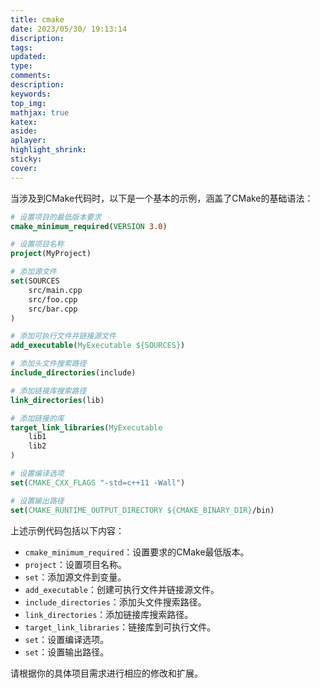 ```yaml
---
title: cmake
date: 2023/05/30/ 19:13:14
discription: 
tags:
updated:
type:
comments:
description:
keywords:
top_img:
mathjax: true
katex:
aside:
aplayer:
highlight_shrink:
sticky:
cover:
---
```


当涉及到CMake代码时，以下是一个基本的示例，涵盖了CMake的基础语法：

```cmake
# 设置项目的最低版本要求
cmake_minimum_required(VERSION 3.0)

# 设置项目名称
project(MyProject)

# 添加源文件
set(SOURCES 
    src/main.cpp
    src/foo.cpp
    src/bar.cpp
)

# 添加可执行文件并链接源文件
add_executable(MyExecutable ${SOURCES})

# 添加头文件搜索路径
include_directories(include)

# 添加链接库搜索路径
link_directories(lib)

# 添加链接的库
target_link_libraries(MyExecutable 
    lib1
    lib2
)

# 设置编译选项
set(CMAKE_CXX_FLAGS "-std=c++11 -Wall")

# 设置输出路径
set(CMAKE_RUNTIME_OUTPUT_DIRECTORY ${CMAKE_BINARY_DIR}/bin)
```

上述示例代码包括以下内容：

- `cmake_minimum_required`：设置要求的CMake最低版本。
- `project`：设置项目名称。
- `set`：添加源文件到变量。
- `add_executable`：创建可执行文件并链接源文件。
- `include_directories`：添加头文件搜索路径。
- `link_directories`：添加链接库搜索路径。
- `target_link_libraries`：链接库到可执行文件。
- `set`：设置编译选项。
- `set`：设置输出路径。

请根据你的具体项目需求进行相应的修改和扩展。

